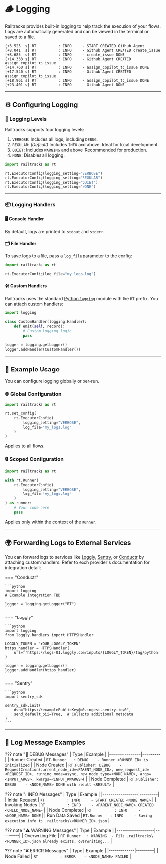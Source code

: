 # 🪵 Logging

Railtracks provides built-in logging to help track the execution of your flows. Logs are automatically generated and can be viewed in the terminal or saved to a file.

```
[+3.525  s] RT          : INFO     - START CREATED Github Agent
[+8.041  s] RT          : INFO     - Github Agent CREATED create_issue
[+8.685  s] RT          : INFO     - create_issue DONE
[+14.333 s] RT          : INFO     - Github Agent CREATED assign_copilot_to_issue
[+14.760 s] RT          : INFO     - assign_copilot_to_issue DONE
[+17.540 s] RT          : INFO     - Github Agent CREATED assign_copilot_to_issue
[+18.961 s] RT          : INFO     - assign_copilot_to_issue DONE
[+23.401 s] RT          : INFO     - Github Agent DONE
```

---

## ⚙️ Configuring Logging

### 🔢 Logging Levels

Railtracks supports four logging levels:

1. `VERBOSE`: Includes all logs, including `DEBUG`.
2. `REGULAR`: *(Default)* Includes `INFO` and above. Ideal for local development.
3. `QUIET`: Includes `WARNING` and above. Recommended for production.
4. `NONE`: Disables all logging.

```python
import railtracks as rt

rt.ExecutorConfig(logging_setting="VERBOSE")
rt.ExecutorConfig(logging_setting="REGULAR")
rt.ExecutorConfig(logging_setting="QUIET")
rt.ExecutorConfig(logging_setting="NONE")
```

---

### 📦 Logging Handlers

#### 🖥️ Console Handler

By default, logs are printed to `stdout` and `stderr`.

#### 🗂️ File Handler

To save logs to a file, pass a `log_file` parameter to the config:

```python
import railtracks as rt

rt.ExecutorConfig(log_file="my_logs.log")
```

#### 🛠️ Custom Handlers

Railtracks uses the standard [Python `logging`](https://docs.python.org/3/library/logging.html) module with the `RT` prefix. You can attach custom handlers:

```python
import logging

class CustomHandler(logging.Handler):
    def emit(self, record):
        # Custom logging logic
        pass

logger = logging.getLogger()
logger.addHandler(CustomHandler())
```

---

## 🧪 Example Usage

You can configure logging globally or per-run.

### 🌐 Global Configuration

```python
import railtracks as rt

rt.set_config(
    rt.ExecutorConfig(
        logging_setting="VERBOSE",
        log_file="my_logs.log"
    )
)
```

Applies to all flows.

### 🔒 Scoped Configuration

```python
import railtracks as rt

with rt.Runner(
    rt.ExecutorConfig(
        logging_setting="VERBOSE",
        log_file="my_logs.log"
    )
) as runner:
    # Your code here
    pass
```

Applies only within the context of the `Runner`.

---

## 🌍 Forwarding Logs to External Services

You can forward logs to services like [Loggly](https://www.loggly.com/), [Sentry](https://sentry.io/), or [Conductr](https://conductr.ai) by attaching custom handlers. Refer to each provider's documentation for integration details.

=== "Conductr"

    ```python
    import logging
    # Example integration TBD
    
    logger = logging.getLogger("RT")
    ```

=== "Loggly"

    ```python
    import logging
    from loggly.handlers import HTTPSHandler
    
    LOGGLY_TOKEN = 'YOUR_LOGGLY_TOKEN'
    https_handler = HTTPSHandler(
        url=f'https://logs-01.loggly.com/inputs/{LOGGLY_TOKEN}/tag/python'
    )
    
    logger = logging.getLogger()
    logger.addHandler(https_handler)
    ```

=== "Sentry"

    ```python
    import sentry_sdk
    
    sentry_sdk.init(
        dsn="https://examplePublicKey@o0.ingest.sentry.io/0",
        send_default_pii=True,  # Collects additional metadata
    )
    ```

---

## 🧾 Log Message Examples

??? note "🐞 DEBUG Messages"
    | Type           | Example |
    |----------------|---------|
    | Runner Created | `RT.Runner   : DEBUG    - Runner <RUNNER_ID> is initialized` |
    | Node Created   | `RT.Publisher: DEBUG    - RequestCreation(current_node_id=<PARENT_NODE_ID>, new_request_id=<REQUEST_ID>, running_mode=async, new_node_type=<NODE_NAME>, args=<INPUT_ARGS>, kwargs=<INPUT_KWARGS>)` |
    | Node Completed | `RT.Publisher: DEBUG    - <NODE_NAME> DONE with result <RESULT>` |

??? note "ℹ️ INFO Messages"
    | Type             | Example |
    |------------------|---------|
    | Initial Request  | `RT          : INFO     - START CREATED <NODE_NAME>` |
    | Invoking Nodes   | `RT          : INFO     - <PARENT_NODE_NAME> CREATED <CHILD_NODE_NAME>` |
    | Node Completed   | `RT          : INFO     - <NODE_NAME> DONE` |
    | Run Data Saved   | `RT.Runner   : INFO     - Saving execution info to .railtracks\<RUNNER_ID>.json` |

??? note "⚠️ WARNING Messages"
    | Type              | Example |
    |-------------------|---------|
    | Overwriting File  | `RT.Runner   : WARNING  - File .railtracks\<RUNNER_ID>.json already exists, overwriting...` |

??? note "❌ ERROR Messages"
    | Type        | Example |
    |-------------|---------|
    | Node Failed | `RT          : ERROR    - <NODE_NAME> FAILED` |
